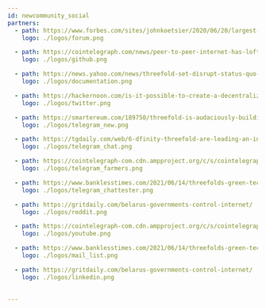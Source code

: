 ```yaml
---
id: newcommunity_social
partners:
  - path: https://www.forbes.com/sites/johnkoetsier/2020/06/20/largest-distributed-peer-to-peer-grid-on-the-planet-laying-foundation-for-a-decentralized-internet/?fbclid=IwAR1WKCpqLcWPRWg5bPD6RCQE5JJjRPt6ey5vbEnu3db2FvJnp6-YKeVZNW8#79aa340e6798'
    logo: ./logos/forum.png

  - path: https://cointelegraph.com/news/peer-to-peer-internet-has-lofty-goal-to-bring-true-decentralization
    logo: ./logos/github.png

  - path: https://news.yahoo.com/news/threefold-set-disrupt-status-quo-051457787.html?guccounter=1
    logo: ./logos/documentation.png

  - path: https://hackernoon.com/is-it-possible-to-create-a-decentralized-internet-this-startup-and-its-farmers-think-so-ey2e3ycf
    logo: ./logos/twitter.png

  - path: https://smartereum.com/189750/threefold-is-audaciously-building-a-new-decentralized-internet/
    logo: ./logos/telegram_new.png

  - path: https://tgdaily.com/web/6-dfinity-threefold-are-leading-an-internet-decentralization-revolution/
    logo: ./logos/telegram_chat.png

  - path: https://cointelegraph-com.cdn.ampproject.org/c/s/cointelegraph.com/news/is-a-new-decentralized-internet-or-web-3-0-possible/amp
    logo: ./logos/telegram_farmers.png

  - path: https://www.banklesstimes.com/2021/06/14/threefolds-green-technology-strategy-to-a-fairer-more-sustainable-world/
    logo: ./logos/telegram_chattester.png

  - path: https://gritdaily.com/belarus-governments-control-internet/
    logo: ./logos/reddit.png

  - path: https://cointelegraph-com.cdn.ampproject.org/c/s/cointelegraph.com/news/is-a-new-decentralized-internet-or-web-3-0-possible/amp
    logo: ./logos/youtube.png

  - path: https://www.banklesstimes.com/2021/06/14/threefolds-green-technology-strategy-to-a-fairer-more-sustainable-world/
    logo: ./logos/mail_list.png

  - path: https://gritdaily.com/belarus-governments-control-internet/
    logo: ./logos/linkedin.png

  
---
```



